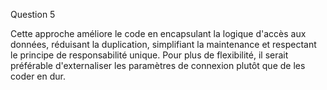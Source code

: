 Question 5

Cette approche améliore le code en encapsulant la logique d'accès aux données, réduisant la duplication, simplifiant la maintenance et respectant le principe de responsabilité unique. Pour plus de flexibilité, il serait préférable d'externaliser les paramètres de connexion plutôt que de les coder en dur.
